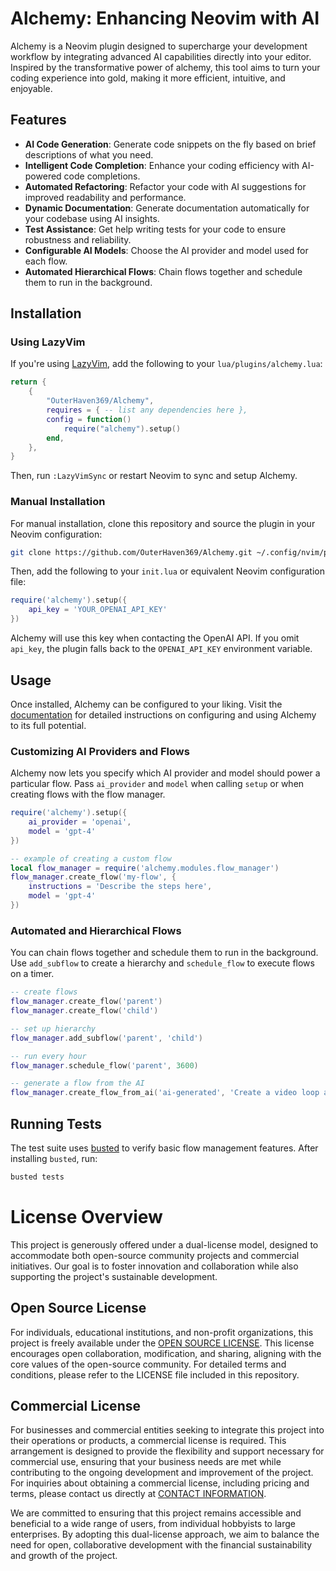 # Alchemy: Enhancing Neovim with AI

Alchemy is a Neovim plugin designed to supercharge your development workflow by integrating advanced AI capabilities directly into your editor. Inspired by the transformative power of alchemy, this tool aims to turn your coding experience into gold, making it more efficient, intuitive, and enjoyable.

## Features

- **AI Code Generation**: Generate code snippets on the fly based on brief descriptions of what you need.
- **Intelligent Code Completion**: Enhance your coding efficiency with AI-powered code completions.
- **Automated Refactoring**: Refactor your code with AI suggestions for improved readability and performance.
- **Dynamic Documentation**: Generate documentation automatically for your codebase using AI insights.
- **Test Assistance**: Get help writing tests for your code to ensure robustness and reliability.
- **Configurable AI Models**: Choose the AI provider and model used for each flow.
- **Automated Hierarchical Flows**: Chain flows together and schedule them to run in the background.

## Installation

### Using LazyVim

If you're using [LazyVim](https://github.com/LazyVim/LazyVim), add the following to your `lua/plugins/alchemy.lua`:

```lua
return {
    {
        "OuterHaven369/Alchemy",
        requires = { -- list any dependencies here },
        config = function()
            require("alchemy").setup()
        end,
    },
}
```

Then, run `:LazyVimSync` or restart Neovim to sync and setup Alchemy.

### Manual Installation

For manual installation, clone this repository and source the plugin in your Neovim configuration:

```sh
git clone https://github.com/OuterHaven369/Alchemy.git ~/.config/nvim/plugins/Alchemy
```

Then, add the following to your `init.lua` or equivalent Neovim configuration file:

```lua
require('alchemy').setup({
    api_key = 'YOUR_OPENAI_API_KEY'
})
```

Alchemy will use this key when contacting the OpenAI API. If you omit
`api_key`, the plugin falls back to the `OPENAI_API_KEY` environment variable.

## Usage

Once installed, Alchemy can be configured to your liking. Visit the [documentation](https://github.com/OuterHaven369/Alchemy/wiki) for detailed instructions on configuring and using Alchemy to its full potential.

### Customizing AI Providers and Flows

Alchemy now lets you specify which AI provider and model should power a particular flow. Pass `ai_provider` and `model` when calling `setup` or when creating flows with the flow manager.

```lua
require('alchemy').setup({
    ai_provider = 'openai',
    model = 'gpt-4'
})

-- example of creating a custom flow
local flow_manager = require('alchemy.modules.flow_manager')
flow_manager.create_flow('my-flow', {
    instructions = 'Describe the steps here',
    model = 'gpt-4'
})
```

### Automated and Hierarchical Flows

You can chain flows together and schedule them to run in the background. Use `add_subflow` to create a hierarchy and `schedule_flow` to execute flows on a timer.

```lua
-- create flows
flow_manager.create_flow('parent')
flow_manager.create_flow('child')

-- set up hierarchy
flow_manager.add_subflow('parent', 'child')

-- run every hour
flow_manager.schedule_flow('parent', 3600)

-- generate a flow from the AI
flow_manager.create_flow_from_ai('ai-generated', 'Create a video loop and upload it')
```

## Running Tests

The test suite uses [busted](https://olivinelabs.com/busted/) to verify basic
flow management features. After installing `busted`, run:

```sh
busted tests
```

# License Overview

This project is generously offered under a dual-license model, designed to accommodate both open-source community projects and commercial initiatives. Our goal is to foster innovation and collaboration while also supporting the project's sustainable development.

## Open Source License

For individuals, educational institutions, and non-profit organizations, this project is freely available under the [OPEN SOURCE LICENSE](LINK_TO_OPEN_SOURCE_LICENSE). This license encourages open collaboration, modification, and sharing, aligning with the core values of the open-source community. For detailed terms and conditions, please refer to the LICENSE file included in this repository.

## Commercial License

For businesses and commercial entities seeking to integrate this project into their operations or products, a commercial license is required. This arrangement is designed to provide the flexibility and support necessary for commercial use, ensuring that your business needs are met while contributing to the ongoing development and improvement of the project. For inquiries about obtaining a commercial license, including pricing and terms, please contact us directly at [CONTACT INFORMATION](mailto:YOUR_EMAIL).

We are committed to ensuring that this project remains accessible and beneficial to a wide range of users, from individual hobbyists to large enterprises. By adopting this dual-license approach, we aim to balance the need for open, collaborative development with the financial sustainability and growth of the project.
